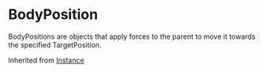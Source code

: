 # BodyPosition
BodyPositions are objects that apply forces to the parent to move it towards the specified TargetPosition.

Inherited from [Instance](../Instance)
